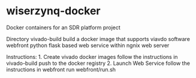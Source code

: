 # wiserzynq-docker
Docker containers for an SDR platform project

Directory
vivado-build
	build a docker image that supports viavdo software 
webfront
	python flask based web service within ngnix web server


Instructions:
	1. Create vivado docker images
		follow the instructions in vivado-build
		push to the docker registry
	2. Launch Web Service
		follow the instructions in webfront
		run webfront/run.sh
